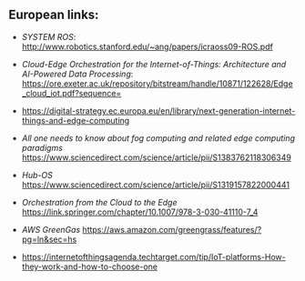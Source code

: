 ## European links:

- *SYSTEM ROS*: http://www.robotics.stanford.edu/~ang/papers/icraoss09-ROS.pdf
- *Cloud-Edge Orchestration for the Internet-of-Things: Architecture and AI-Powered Data Processing*: https://ore.exeter.ac.uk/repository/bitstream/handle/10871/122628/Edge_cloud_iot.pdf?sequence=
- https://digital-strategy.ec.europa.eu/en/library/next-generation-internet-things-and-edge-computing

- *All one needs to know about fog computing and related edge computing paradigms*  https://www.sciencedirect.com/science/article/pii/S1383762118306349
- *Hub-OS* https://www.sciencedirect.com/science/article/pii/S1319157822000441
- *Orchestration from the Cloud to the Edge* https://link.springer.com/chapter/10.1007/978-3-030-41110-7_4
- *AWS GreenGas*  https://aws.amazon.com/greengrass/features/?pg=ln&sec=hs
- https://internetofthingsagenda.techtarget.com/tip/IoT-platforms-How-they-work-and-how-to-choose-one